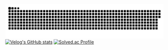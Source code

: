 <a href=#><img src="contributions.svg"></a>
[![Velog's GitHub stats](https://velog-readme-stats.vercel.app/api/list?name=wowseok)](https://velog.io/@wowseok)  [![Solved.ac Profile](http://mazassumnida.wtf/api/v2/generate_badge?boj=reverse)](https://solved.ac/reverse/)
